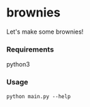 # brownies

Let's make some brownies!

### Requirements

python3

### Usage

`python main.py --help`

